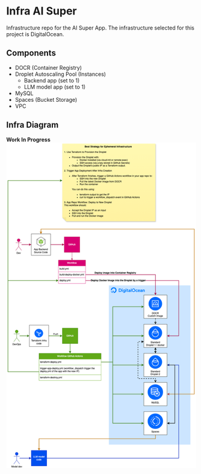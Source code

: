 # Infra AI Super

Infrastructure repo for the AI Super App.
The infrastructure selected for this project is DigitalOcean.

## Components

- DOCR (Container Registry)
- Droplet Autoscaling Pool (Instances)
  - Backend app (set to 1)
  - LLM model app (set to 1)
- MySQL
- Spaces (Bucket Storage)
- VPC

## Infra Diagram

**Work In Progress**
![OpenTech AI Super Infra Diagram](OpenTech-AI-Super.drawio.png)
